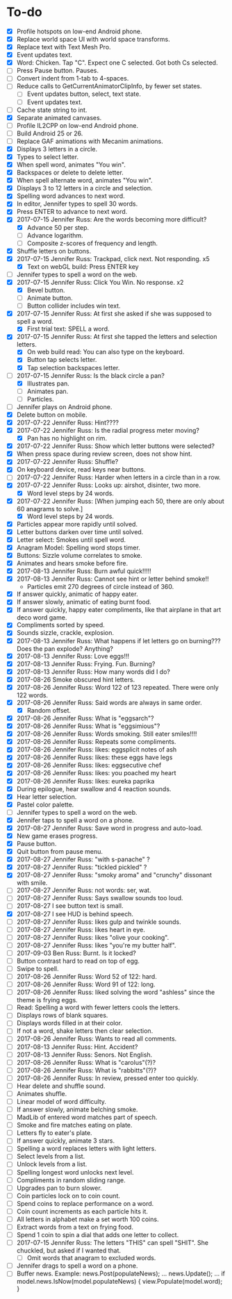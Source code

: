 # To-do

- [x] Profile hotspots on low-end Android phone.
- [x] Replace world space UI with world space transforms.
- [x] Replace text with Text Mesh Pro.
- [x] Event updates text.
- [x] Word: Chicken. Tap "C". Expect one C selected. Got both Cs selected.
- [ ] Press Pause button. Pauses.
- [ ] Convert indent from 1-tab to 4-spaces.
- [ ] Reduce calls to GetCurrentAnimatorClipInfo, by fewer set states.
    - [ ] Event updates button, select, text state.
    - [ ] Event updates text.
- [ ] Cache state string to int.
- [x] Separate animated canvases.
- [ ] Profile IL2CPP on low-end Android phone.
- [ ] Build Android 25 or 26.
- [ ] Replace GAF animations with Mecanim animations.
- [x] Displays 3 letters in a circle.
- [x] Types to select letter.
- [x] When spell word, animates "You win".
- [x] Backspaces or delete to delete letter.
- [x] When spell alternate word, animates "You win".
- [x] Displays 3 to 12 letters in a circle and selection.
- [x] Spelling word advances to next word.
- [x] In editor, Jennifer types to spell 30 words.
- [x] Press ENTER to advance to next word.
- [x] 2017-07-15 Jennifer Russ: Are the words becoming more difficult?
	- [x] Advance 50 per step.
	- [ ] Advance logarithm.
	- [ ] Composite z-scores of frequency and length.
- [x] Shuffle letters on buttons.
- [x] 2017-07-15 Jennifer Russ: Trackpad, click next. Not responding. x5
	- [x] Text on webGL build:  Press ENTER key
- [ ] Jennifer types to spell a word on the web.
- [x] 2017-07-15 Jennifer Russ: Click You Win.  No response.  x2
	- [x] Bevel button.
	- [ ] Animate button.
	- [ ] Button collider includes win text.
- [x] 2017-07-15 Jennifer Russ: At first she asked if she was supposed to spell a word.
	- [x] First trial text:  SPELL a word.
- [x] 2017-07-15 Jennifer Russ: At first she tapped the letters and selection letters.
	- [x] On web build read:  You can also type on the keyboard.
	- [x] Button tap selects letter.
	- [x] Tap selection backspaces letter.
- [ ] 2017-07-15 Jennifer Russ: Is the black circle a pan?
	- [x] Illustrates pan.
	- [ ] Animates pan.
	- [ ] Particles.
- [ ] Jennifer plays on Android phone.
- [x] Delete button on mobile.
- [x] 2017-07-22 Jennifer Russ: Hint????
- [x] 2017-07-22 Jennifer Russ: Is the radial progress meter moving?
	- [x] Pan has no highlight on rim.
- [x] 2017-07-22 Jennifer Russ: Show which letter buttons were selected?
- [x] When press space during review screen, does not show hint.
- [x] 2017-07-22 Jennifer Russ: Shuffle?
- [x] On keyboard device, read keys near buttons.
- [ ] 2017-07-22 Jennifer Russ: Harder when letters in a circle than in a row.
- [x] 2017-07-22 Jennifer Russ: Looks up:  airshot, disinter, two more.
	- [x] Word level steps by 24 words.
- [x] 2017-07-22 Jennifer Russ: [When jumping each 50, there are only about 60 anagrams to solve.]
	- [x] Word level steps by 24 words.
- [x] Particles appear more rapidly until solved.
- [x] Letter buttons darken over time until solved.
- [x] Letter select:  Smokes until spell word.
- [x] Anagram Model:  Spelling word stops timer.
- [x] Buttons:  Sizzle volume correlates to smoke.
- [x] Animates and hears smoke before fire.
- [x] 2017-08-13 Jennifer Russ: Burn awful quick!!!!!
- [x] 2017-08-13 Jennifer Russ: Cannot see hint or letter behind smoke!!
	- Particles emit 270 degrees of circle instead of 360.
- [x] If answer quickly, animatic of happy eater.
- [x] If answer slowly, animatic of eating burnt food.
- [x] If answer quickly, happy eater compliments, like that airplane in that art deco word game.
- [x] Compliments sorted by speed.
- [x] Sounds sizzle, crackle, explosion.
- [x] 2017-08-13 Jennifer Russ: What happens if let letters go on burning???  Does the pan explode?  Anything?
- [x] 2017-08-13 Jennifer Russ: Love eggs!!!
- [x] 2017-08-13 Jennifer Russ: Frying.  Fun.  Burning?
- [x] 2017-08-13 Jennifer Russ: How many words did I do?
- [x] 2017-08-26 Smoke obscured hint letters.
- [x] 2017-08-26 Jennifer Russ: Word 122 of 123 repeated.  There were only 122 words.
- [x] 2017-08-26 Jennifer Russ: Said words are always in same order.
	- [x] Random offset.
- [x] 2017-08-26 Jennifer Russ: What is "eggsarch"?
- [x] 2017-08-26 Jennifer Russ: What is "eggsimious"?
- [x] 2017-08-26 Jennifer Russ: Words smoking.  Still eater smiles!!!!
- [x] 2017-08-26 Jennifer Russ: Repeats some compliments.
- [x] 2017-08-26 Jennifer Russ: likes: eggsplicit notes of ash
- [x] 2017-08-26 Jennifer Russ: likes: these eggs have legs
- [x] 2017-08-26 Jennifer Russ: likes: eggsecutive chef
- [x] 2017-08-26 Jennifer Russ: likes: you poached my heart
- [x] 2017-08-26 Jennifer Russ: likes: eureka paprika
- [x] During epilogue, hear swallow and 4 reaction sounds.
- [x] Hear letter selection.
- [x] Pastel color palette.
- [ ] Jennifer types to spell a word on the web.
- [x] Jennifer taps to spell a word on a phone.
- [x] 2017-08-27 Jennifer Russ: Save word in progress and auto-load.
- [x] New game erases progress.
- [x] Pause button.
- [x] Quit button from pause menu.
- [x] 2017-08-27 Jennifer Russ: "with s-panache" ?
- [x] 2017-08-27 Jennifer Russ: "tickled pickled" ?
- [x] 2017-08-27 Jennifer Russ: "smoky aroma" and "crunchy" dissonant with smile.
- [ ] 2017-08-27 Jennifer Russ: not words:  ser, wat.
- [ ] 2017-08-27 Jennifer Russ: Says swallow sounds too loud.
- [ ] 2017-08-27 I see button text is small.
- [x] 2017-08-27 I see HUD is behind speech.
- [ ] 2017-08-27 Jennifer Russ: likes gulp and twinkle sounds.
- [ ] 2017-08-27 Jennifer Russ: likes heart in eye.
- [ ] 2017-08-27 Jennifer Russ: likes "olive your cooking".
- [ ] 2017-08-27 Jennifer Russ: likes "you're my butter half".
- [ ] 2017-09-03 Ben Russ: Burnt. Is it locked?
- [ ] Button contrast hard to read on top of egg.
- [ ] Swipe to spell.
- [ ] 2017-08-26 Jennifer Russ: Word 52 of 122:  hard.
- [ ] 2017-08-26 Jennifer Russ: Word 91 of 122:  long.
- [ ] 2017-08-26 Jennifer Russ: liked solving the word "ashless" since the theme is frying eggs.
- [ ] Read: Spelling a word with fewer letters cools the letters.
- [ ] Displays rows of blank squares.
- [ ] Displays words filled in at their color.
- [ ] If not a word, shake letters then clear selection.
- [ ] 2017-08-26 Jennifer Russ: Wants to read all comments.
- [ ] 2017-08-13 Jennifer Russ: Hint.  Accident?
- [ ] 2017-08-13 Jennifer Russ: Senors.  Not English.
- [ ] 2017-08-26 Jennifer Russ: What is "carolus"(?)?
- [ ] 2017-08-26 Jennifer Russ: What is "rabbitts"(?)?
- [ ] 2017-08-26 Jennifer Russ: In review, pressed enter too quickly.
- [ ] Hear delete and shuffle sound.
- [ ] Animates shuffle.
- [ ] Linear model of word difficulty.
- [ ] If answer slowly, animate belching smoke.
- [ ] MadLib of entered word matches part of speech.
- [ ] Smoke and fire matches eating on plate.
- [ ] Letters fly to eater's plate.
- [ ] If answer quickly, animate 3 stars.
- [ ] Spelling a word replaces letters with light letters.
- [ ] Select levels from a list.
- [ ] Unlock levels from a list.
- [ ] Spelling longest word unlocks next level.
- [ ] Compliments in random sliding range.
- [ ] Upgrades pan to burn slower.
- [ ] Coin particles lock on to coin count.
- [ ] Spend coins to replace performance on a word.
- [ ] Coin count increments as each particle hits it.
- [ ] All letters in alphabet make a set worth 100 coins.
- [ ] Extract words from a text on frying food.
- [ ] Spend 1 coin to spin a dial that adds one letter to collect.
- [ ] 2017-07-15 Jennifer Russ: The letters "THIS" can spell "SHIT".  She chuckled, but asked if I wanted that.
	- [ ] Omit words that anagram to excluded words.
- [ ] Jennifer drags to spell a word on a phone.
- [ ] Buffer news.  Example:
	news.Post(populateNews);
	...
	news.Update();
	...
	if model.news.IsNow(model.populateNews) { view.Populate(model.word); }
